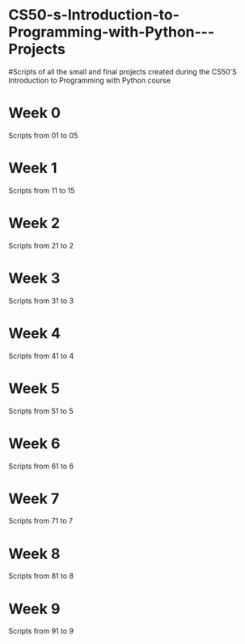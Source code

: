 # CS50-s-Introduction-to-Programming-with-Python---Projects
#Scripts of all the small and final projects created during the CS50'S Introduction to Programming with Python course

# Week 0
Scripts from 01 to 05

# Week 1
Scripts from 11 to 15

# Week 2
Scripts from 21 to 2

# Week 3
Scripts from 31 to 3

# Week 4
Scripts from 41 to 4

# Week 5
Scripts from 51 to 5

# Week 6
Scripts from 61 to 6

# Week 7
Scripts from 71 to 7

# Week 8
Scripts from 81 to 8

# Week 9
Scripts from 91 to 9
